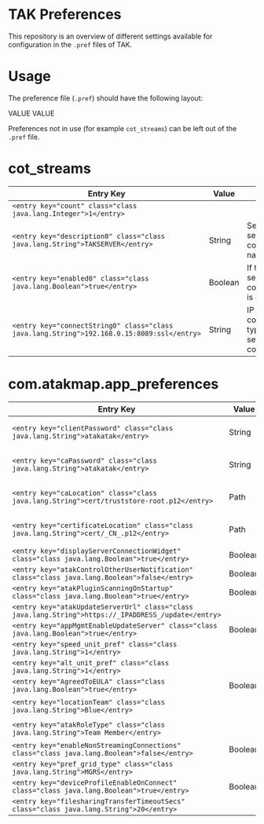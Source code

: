 # TAK Preferences

This repository is an overview of different settings available for configuration in the `.pref` files of TAK.


# Usage
The preference file (`.pref`) should have the following layout:

<?xml version='1.0' standalone='yes'?>
<preferences>
    <preference version="1" name="cot_streams">
        <entry key="" class="">VALUE</entry>
    </preference>
    <preference version="" name="com.atakmap.app_preferences">
        <entry key="" class="">VALUE</entry>
    </preference>
</preferences>

Preferences not in use (for example `cot_streams`) can be left out of the `.pref` file.

# cot_streams

| Entry Key                                                                                | Value   | Usage                                            | ATAK | WINTAK | ITAK |
| ---------------------------------------------------------------------------------------- | ------- | ------------------------------------------------ | ---- | ------ | ---- |
| `<entry key="count" class="class java.lang.Integer">1</entry>`                             |         |                                                  |      |        |      |
| `<entry key="description0" class="class java.lang.String">TAKSERVER</entry>`               | String  | Sets the server connection name                  | X    | X      |      |
| `<entry key="enabled0" class="class java.lang.Boolean">true</entry>`                       | Boolean | If the server connection is enabled              | X    | X      |      |
| `<entry key="connectString0" class="class java.lang.String">192.168.0.15:8089:ssl</entry>` | String  | IP + Port + connection type of server connection | X    | X      |      |


# com.atakmap.app_preferences

| Entry Key                                                                                          | Value   | Usage                           | ATAK | WINTAK | ITAK |
| -------------------------------------------------------------------------------------------------- | ------- | ------------------------------- | ---- | ------ | ---- |
| `<entry key="clientPassword" class="class java.lang.String">atakatak</entry>`                        | String  | Password for client certificate | X    | X      |      |
| `<entry key="caPassword" class="class java.lang.String">atakatak</entry>`                            | String  | Password for server certificate | X    | X      |      |
| `<entry key="caLocation" class="class java.lang.String">cert/truststore-root.p12</entry>`            | Path    | Location of server certificate  | X    | X      |      |
| `<entry key="certificateLocation" class="class java.lang.String">cert/_CN_.p12</entry>`              | Path    | Location of client certificate  | X    | X      |      |
| `<entry key="displayServerConnectionWidget" class="class java.lang.Boolean">true</entry>`            | Boolean |                                 |      |        |      |
| `<entry key="atakControlOtherUserNotification" class="class java.lang.Boolean">false</entry>`        | Boolean |                                 |      |        |      |
| `<entry key="atakPluginScanningOnStartup" class="class java.lang.Boolean">true</entry>`              | Boolean |                                 |      |        |      |
| `<entry key="atakUpdateServerUrl" class="class java.lang.String">https://_IPADDRESS_/update</entry>` |         |                                 |      |        |      |
| `<entry key="appMgmtEnableUpdateServer" class="class java.lang.Boolean">true</entry>`                | Boolean |                                 |      |        |      |
| `<entry key="speed_unit_pref" class="class java.lang.String">1</entry>`                              |         |                                 |      |        |      |
| `<entry key="alt_unit_pref" class="class java.lang.String">1</entry>`                                |         |                                 |      |        |      |
| `<entry key="AgreedToEULA" class="class java.lang.Boolean">true</entry>`                             | Boolean |                                 |      |        |      |
| `<entry key="locationTeam" class="class java.lang.String">Blue</entry>`                              |         | Sets team (color)               |      |        |      |
| `<entry key="atakRoleType" class="class java.lang.String">Team Member</entry>`                       |         | Sets team role                  |      |        |      |
| `<entry key="enableNonStreamingConnections" class="class java.lang.Boolean">false</entry>`           | Boolean |                                 |      |        |      |
| `<entry key="pref_grid_type" class="class java.lang.String">MGRS</entry>`                            |         |                                 |      |        |      |
| `<entry key="deviceProfileEnableOnConnect" class="class java.lang.Boolean">true</entry>`             | Boolean |                                 |      |        |      |
| `<entry key="filesharingTransferTimeoutSecs" class="class java.lang.String">20</entry>`              |         |                                 |      |        |      |
